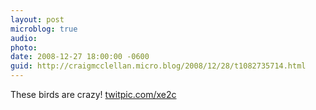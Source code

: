 ```yaml
---
layout: post
microblog: true
audio: 
photo: 
date: 2008-12-27 18:00:00 -0600
guid: http://craigmcclellan.micro.blog/2008/12/28/t1082735714.html
---
```

These birds are crazy! [twitpic.com/xe2c](http://twitpic.com/xe2c)
